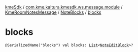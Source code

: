 [kmeSdk](../../../index.md) / [com.kme.kaltura.kmesdk.ws.message.module](../../index.md) / [KmeRoomNotesMessage](../index.md) / [NoteBlocks](index.md) / [blocks](./blocks.md)

# blocks

`@SerializedName("blocks") val blocks: `[`List`](https://kotlinlang.org/api/latest/jvm/stdlib/kotlin.collections/-list/index.html)`<`[`NoteEditBlock`](../-note-edit-block/index.md)`>?`